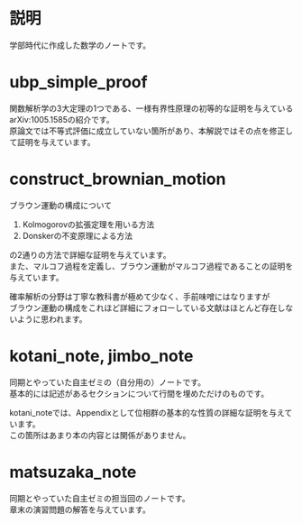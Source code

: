 # 説明
学部時代に作成した数学のノートです。

# ubp_simple_proof
関数解析学の3大定理の1つである、一様有界性原理の初等的な証明を与えているarXiv:1005.1585の紹介です。  
原論文では不等式評価に成立していない箇所があり、本解説ではその点を修正して証明を与えています。

# construct_brownian_motion
ブラウン運動の構成について  
1. Kolmogorovの拡張定理を用いる方法  
2. Donskerの不変原理による方法  

の2通りの方法で詳細な証明を与えています。  
また、マルコフ過程を定義し、ブラウン運動がマルコフ過程であることの証明を与えています。  

確率解析の分野は丁寧な教科書が極めて少なく、手前味噌にはなりますが  
ブラウン運動の構成をこれほど詳細にフォローしている文献はほとんど存在しないように思われます。 

# kotani_note, jimbo_note
同期とやっていた自主ゼミの（自分用の）ノートです。  
基本的には記述があるセクションについて行間を埋めただけのものです。  

kotani_noteでは、Appendixとして位相群の基本的な性質の詳細な証明を与えています。  
この箇所はあまり本の内容とは関係がありません。

# matsuzaka_note
同期とやっていた自主ゼミの担当回のノートです。  
章末の演習問題の解答を与えています。
